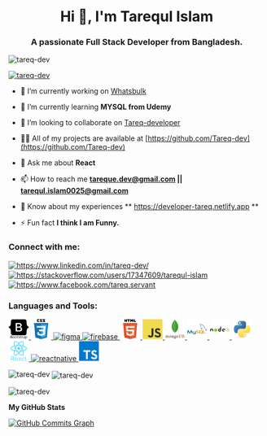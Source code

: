 <h1 align="center">Hi 👋, I'm Tarequl Islam</h1>
<h3 align="center">A passionate Full Stack Developer from Bangladesh.</h3>

<p align="left"> <img src="https://komarev.com/ghpvc/?username=tareq-dev&label=Profile%20views&color=0e75b6&style=flat" alt="tareq-dev" /> </p>

<p align="left"> <a href="https://github.com/ryo-ma/github-profile-trophy"><img src="https://github-profile-trophy.vercel.app/?username=tareq-dev" alt="tareq-dev" /></a> </p>

- 🔭 I’m currently working on [Whatsbulk](https://whatsbulk-self.vercel.app/)

- 🌱 I’m currently learning **MYSQL from Udemy**

- 👯 I’m looking to collaborate on [Tareq-developer](https://github.com/Tareq-dev)

- 👨‍💻 All of my projects are available at [https://github.com/Tareq-dev](https://github.com/Tareq-dev)

- 💬 Ask me about **React**

- 📫 How to reach me **tareque.dev@gmail.com || tarequl.islam0025@gmail.com**

- 📄 Know about my experiences ** https://developer-tareq.netlify.app **

- ⚡ Fun fact **I think I am Funny.**

<h3 align="left">Connect with me:</h3>
<p align="left">
<a href="https://linkedin.com/in/https://www.linkedin.com/in/tareq-dev/" target="blank"><img align="center" src="https://raw.githubusercontent.com/rahuldkjain/github-profile-readme-generator/master/src/images/icons/Social/linked-in-alt.svg" alt="https://www.linkedin.com/in/tareq-dev/" height="30" width="40" /></a>
<a href="https://stackoverflow.com/users/https://stackoverflow.com/users/17347609/tarequl-islam" target="blank"><img align="center" src="https://raw.githubusercontent.com/rahuldkjain/github-profile-readme-generator/master/src/images/icons/Social/stack-overflow.svg" alt="https://stackoverflow.com/users/17347609/tarequl-islam" height="30" width="40" /></a>
<a href="https://fb.com/https://www.facebook.com/tareq.servant" target="blank"><img align="center" src="https://raw.githubusercontent.com/rahuldkjain/github-profile-readme-generator/master/src/images/icons/Social/facebook.svg" alt="https://www.facebook.com/tareq.servant" height="30" width="40" /></a>
</p>

<h3 align="left">Languages and Tools:</h3>
<p align="left"> <a href="https://getbootstrap.com" target="_blank" rel="noreferrer"> <img src="https://raw.githubusercontent.com/devicons/devicon/master/icons/bootstrap/bootstrap-plain-wordmark.svg" alt="bootstrap" width="40" height="40"/> </a> <a href="https://www.w3schools.com/css/" target="_blank" rel="noreferrer"> <img src="https://raw.githubusercontent.com/devicons/devicon/master/icons/css3/css3-original-wordmark.svg" alt="css3" width="40" height="40"/> </a> <a href="https://www.figma.com/" target="_blank" rel="noreferrer"> <img src="https://www.vectorlogo.zone/logos/figma/figma-icon.svg" alt="figma" width="40" height="40"/> </a> <a href="https://firebase.google.com/" target="_blank" rel="noreferrer"> <img src="https://www.vectorlogo.zone/logos/firebase/firebase-icon.svg" alt="firebase" width="40" height="40"/> </a> <a href="https://www.w3.org/html/" target="_blank" rel="noreferrer"> <img src="https://raw.githubusercontent.com/devicons/devicon/master/icons/html5/html5-original-wordmark.svg" alt="html5" width="40" height="40"/> </a> <a href="https://developer.mozilla.org/en-US/docs/Web/JavaScript" target="_blank" rel="noreferrer"> <img src="https://raw.githubusercontent.com/devicons/devicon/master/icons/javascript/javascript-original.svg" alt="javascript" width="40" height="40"/> </a> <a href="https://www.mongodb.com/" target="_blank" rel="noreferrer"> <img src="https://raw.githubusercontent.com/devicons/devicon/master/icons/mongodb/mongodb-original-wordmark.svg" alt="mongodb" width="40" height="40"/> </a> <a href="https://www.mysql.com/" target="_blank" rel="noreferrer"> <img src="https://raw.githubusercontent.com/devicons/devicon/master/icons/mysql/mysql-original-wordmark.svg" alt="mysql" width="40" height="40"/> </a> <a href="https://nodejs.org" target="_blank" rel="noreferrer"> <img src="https://raw.githubusercontent.com/devicons/devicon/master/icons/nodejs/nodejs-original-wordmark.svg" alt="nodejs" width="40" height="40"/> </a> <a href="https://www.python.org" target="_blank" rel="noreferrer"> <img src="https://raw.githubusercontent.com/devicons/devicon/master/icons/python/python-original.svg" alt="python" width="40" height="40"/> </a> <a href="https://reactjs.org/" target="_blank" rel="noreferrer"> <img src="https://raw.githubusercontent.com/devicons/devicon/master/icons/react/react-original-wordmark.svg" alt="react" width="40" height="40"/> </a> <a href="https://reactnative.dev/" target="_blank" rel="noreferrer"> <img src="https://reactnative.dev/img/header_logo.svg" alt="reactnative" width="40" height="40"/> </a> <a href="https://www.typescriptlang.org/" target="_blank" rel="noreferrer"> <img src="https://raw.githubusercontent.com/devicons/devicon/master/icons/typescript/typescript-original.svg" alt="typescript" width="40" height="40"/> </a> </p>

<p><img align="left" src="https://github-readme-stats.vercel.app/api/top-langs?username=tareq-dev&show_icons=true&locale=en&layout=compact" alt="tareq-dev" /></p>

<p>&nbsp;<img align="center" src="https://github-readme-stats.vercel.app/api?username=tareq-dev&show_icons=true&locale=en" alt="tareq-dev" /></p>

<p><img align="center" src="https://github-readme-streak-stats.herokuapp.com/?user=tareq-dev&" alt="tareq-dev" /></p>

<b>My GitHub Stats</b>

<a href="http://www.github.com/Tareq-dev"><img src="[![Ashutosh's github activity graph](https://github-readme-activity-graph.vercel.app/graph?username=tareq-dev&bg_color=000000&color=f7f7f7&line=9c5ee8&point=fbff24&area=true&hide_border=true)](https://github.com/ashutosh00710/github-readme-activity-graph)" alt="GitHub Commits Graph" /></a>
